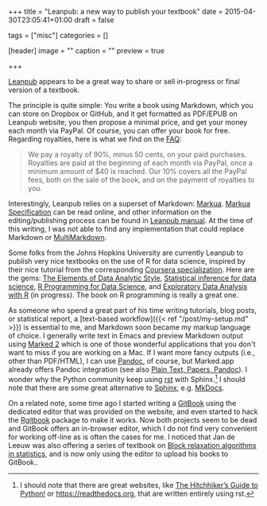 +++
title = "Leanpub: a new way to publish your textbook"
date = 2015-04-30T23:05:41+01:00
draft = false

tags = ["misc"]
categories = []

[header]
image = ""
caption = ""
preview = true

+++

[Leanpub](https://leanpub.com) appears to be a great way to share or sell in-progress or final version of a textbook.

The principle is quite simple: You write a book using Markdown, which you can store on Dropbox or GitHub, and it get formatted as PDF/EPUB on Leanpub website; you then propose a minimal price, and get your money each month via PayPal. Of course, you can offer your book for free. Regarding royalties, here is what we find on the [FAQ](https://leanpub.com/help/author_faq):

> We pay a royalty of 90%, minus 50 cents, on your paid purchases. Royalties are paid at the beginning of each month via PayPal, once a minimum amount of $40 is reached. Our 10% covers all the PayPal fees, both on the sale of the book, and on the payment of royalties to you.

Interestingly, Leanpub relies on a superset of Markdown: [Markua](http://markua.com). [Markua Specification](https://leanpub.com/markua) can be read online, and other information on the editing/publishing process can be found in [Leanpub manual](https://leanpub.com/help/manual). At the time of this writing, I was not able to find any implementation that could replace Markdown or [MultiMarkdown](http://fletcherpenney.net/multimarkdown/).

Some folks from the Johns Hopkins University are currently Leanpub to publish very nice textbooks on the use of R for data science, inspired by their nice tutorial from the corresponding [Coursera specialization](https://www.coursera.org/specialization/jhudatascience/1). Here are the gems: [The Elements of Data Analytic Style](https://leanpub.com/datastyle), [Statistical inference for data science](https://leanpub.com/LittleInferenceBook), [R Programming for Data Science](https://leanpub.com/rprogramming), and [Exploratory Data Analysis with R](https://leanpub.com/exdata) (in progress). The book on R programming is really a great one.

As someone who spend a great part of his time writing tutorials, blog posts, or statistical report, a [text-based workflow]({{< ref "/post/my-setup.md" >}}) is essential to me, and Markdown soon became my markup language of choice. I generally write text in Emacs and preview Markdown output using [Marked 2](http://marked2app.com) which is one of those wonderful applications that you don't want to miss if you are working on a Mac. If I want more fancy outputs (i.e., other than PDF/HTML), I can use [Pandoc](http://pandoc.org), of course, but Marked.app already offers Pandoc integration (see also [Plain Text, Papers, Pandoc](http://kieranhealy.org/blog/archives/2014/01/23/plain-text/)). I wonder why the Python community keep using [rst](http://docutils.sourceforge.net/rst.html) with Sphinx.[^1] I should note that there are some great alternative to [Sphinx](http://sphinx-doc.org), e.g. [MkDocs](http://www.mkdocs.org).

On a related note, some time ago I started writing a [GitBook](https://www.gitbook.com) using the dedicated editor that was provided on the website, and even started to hack the [Rgitbook](https://leanpub.com/LittleInferenceBook) package to make it works. Now both projects seem to be dead and GitBook offers an in-browser editor, which I do not find very convenient for working off-line as is often the cases for me. I noticed that Jan de Leeuw was also offering a series of textbook on [Block relaxation algorithms in statistics](https://www.gitbook.com/@jandeleeuw), and is now only using the editor to upload his books to GitBook..

[^1]: I should note that there are great websites, like [The Hitchhiker’s Guide to Python!](http://docs.python-guide.org/en/latest/) or <https://readthedocs.org>, that are written entirely using rst.

